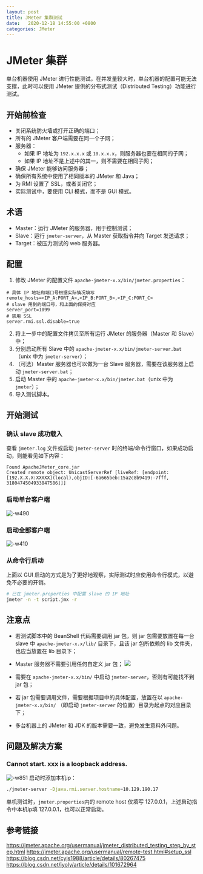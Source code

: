 ```yaml
---
layout: post
title: JMeter 集群测试
date:   2020-12-18 14:55:00 +0800
categories: JMeter
---
```


# JMeter 集群
单台机器使用 JMeter 进行性能测试，在并发量较大时，单台机器的配置可能无法支撑，此时可以使用 JMeter 提供的分布式测试（Distributed Testing）功能进行测试。

## 开始前检查
- 关闭系统防火墙或打开正确的端口；
- 所有的 JMeter 客户端需要在同一个子网；
- 服务器：
    - 如果 IP 地址为 `192.x.x.x` 或 `10.x.x.x`，则服务器也要在相同的子网；
    - 如果 IP 地址不是上述中的其一，则不需要在相同子网；
- 确保 JMeter 能够访问服务器；
- 确保所有系统中使用了相同版本的 JMeter 和 Java；
- 为 RMI 设置了 SSL，或者关闭它；
- 实际测试中，要使用 CLI 模式，而不是 GUI 模式。

## 术语
- Master：运行 JMeter 的服务器，用于控制测试；
- Slave：运行 `jmeter-server`，从 Master 获取指令并向 Target 发送请求；
- Target：被压力测试的 web 服务器。

## 配置
1. 修改 JMeter 的配置文件 `apache-jmeter-x.x/bin/jmeter.properties`：
```properties
# 具体 IP 地址和端口号根据实际情况填写
remote_hosts=<IP_A:PORT_A>,<IP_B:PORT_B>,<IP_C:PORT_C>
# slave 用到的端口号，和上面的保持对应
server_port=1099
# 禁用 SSL
server.rmi.ssl.disable=true
```

2. 将上一步中的配置文件拷贝至所有运行 JMeter 的服务器（Master 和 Slave）中；
3. 分别启动所有 Slave 中的 `apache-jmeter-x.x/bin/jmeter-server.bat`（unix 中为 `jmeter-server`）；
4. （可选）Master 服务器也可以做为一台 Slave 服务器，需要在该服务器上启动 `jmeter-server.bat`；
5. 启动 Master 中的 `apache-jmeter-x.x/bin/jmeter.bat`（unix 中为 `jmeter`）；
6. 导入测试脚本。

## 开始测试
### 确认 slave 成功载入
查看 `jmeter.log` 文件或启动 `jmeter-server` 时的终端/命令行窗口，如果成功启动，则能看见如下内容：
```
Found ApacheJMeter_core.jar
Created remote object: UnicastServerRef [liveRef: [endpoint:[192.X.X.X:XXXXX](local),objID:[-6a665beb:15a2c8b9419:-7fff, 3180474504933847586]]]
```

### 启动单台客户端
![-w490](https://i.imgur.com/8Rn2IiG.png)

### 启动全部客户端
![-w410](https://i.imgur.com/GlX7xpp.png)

### 从命令行启动
上面以 GUI 启动的方式是为了更好地观察，实际测试时应使用命令行模式，以避免不必要的开销。
```bash
# 已在 jmeter.properties 中配置 slave 的 IP 地址
jmeter -n -t script.jmx -r
```

## 注意点
* 若测试脚本中的 BeanShell 代码需要调用 jar 包，则 jar 包需要放置在每一台 slave 中 `apache-jmeter-x.x/lib/` 目录下，且该 jar 包所依赖的 lib 文件夹，也应当放置在 lib 目录下；
* Master 服务器不需要引用任何自定义 jar 包； ![](https://i.imgur.com/lxqsPau.png)

* 需要在 `apache-jmeter-x.x/bin/` 中启动 `jmeter-server`，否则有可能找不到 jar 包；
* 若 jar 包需要调用文件，需要根据项目中的具体配置，放置在以 `apache-jmeter-x.x/bin/` （即启动 `jmeter-server` 的位置）目录为起点的对应目录下；
* 多台机器上的 JMeter 和 JDK 的版本需要一致，避免发生意料外问题。

## 问题及解决方案
### Cannot start. xxx is a loopback address.
![-w851](https://i.imgur.com/G7fBF7I.png)
启动时添加本机ip：
```bash
./jmeter-server -Djava.rmi.server.hostname=10.129.190.17
```
单机测试时，`jmeter.properties`内的 remote host 仅填写 127.0.0.1，上述启动指令中本机ip填 127.0.0.1，也可以正常启动。

## 参考链接
https://jmeter.apache.org/usermanual/jmeter_distributed_testing_step_by_step.html
https://jmeter.apache.org/usermanual/remote-test.html#setup_ssl
https://blog.csdn.net/cyjs1988/article/details/80267475
https://blog.csdn.net/iyoly/article/details/101672964